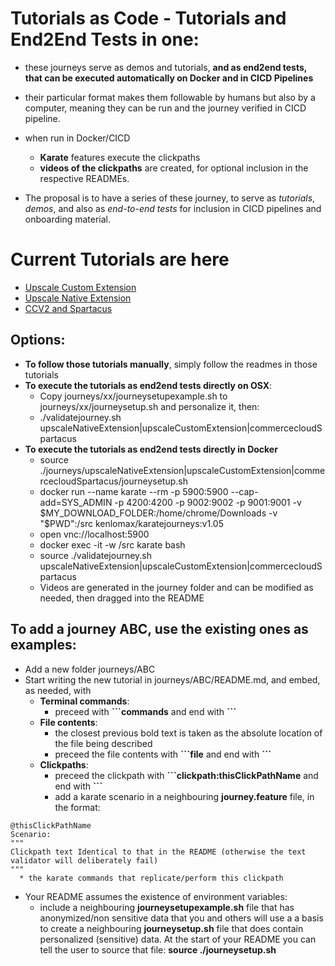 # Tutorials as Code - Tutorials and End2End Tests in one:

- these journeys serve as demos and tutorials, **and  as end2end tests, that can be executed automatically on Docker and in CICD Pipelines** 
- their particular format makes them followable by humans but also by a computer, meaning they can be run and the journey verified in CICD pipeline.
- when run in Docker/CICD
  - **Karate** features execute the clickpaths 
  - **videos of the clickpaths** are created, for optional inclusion in the respective READMEs.

- The proposal is to have a series of these journey, to  serve as *tutorials*, *demos*, and also as *end-to-end tests* for inclusion in CICD pipelines and onboarding material.

# Current Tutorials are here
  - [Upscale Custom Extension](journeys/upscaleCustomExtension)
  - [Upscale Native Extension](journeys/upscaleNativeExtension)
  - [CCV2 and Spartacus](journeys/commerceCloudSpartacus)

## Options:
  - **To follow those tutorials manually**, simply follow the readmes in those tutorials
  - **To execute the tutorials as end2end tests directly on OSX**:
    - Copy journeys/xx/journeysetupexample.sh to journeys/xx/journeysetup.sh and personalize it, then:
    - ./validatejourney.sh upscaleNativeExtension|upscaleCustomExtension|commercecloudSpartacus
  - **To execute the tutorials as end2end tests directly in Docker**
    - source ./journeys/upscaleNativeExtension|upscaleCustomExtension|commercecloudSpartacus/journeysetup.sh 
    - docker run --name karate --rm -p 5900:5900 --cap-add=SYS_ADMIN -p 4200:4200 -p 9002:9002 -p 9001:9001 -v $MY_DOWNLOAD_FOLDER:/home/chrome/Downloads -v "$PWD":/src kenlomax/karatejourneys:v1.05
    - open vnc://localhost:5900
    - docker exec -it -w /src karate bash
    - source ./validatejourney.sh upscaleNativeExtension|upscaleCustomExtension|commercecloudSpartacus
    - Videos are generated in the journey folder and can be modified as needed, then dragged into the README

## To add a journey ABC, use the existing ones as examples:
  - Add a new folder journeys/ABC
  - Start writing the new tutorial in journeys/ABC/README.md, and embed, as needed,  with
    - **Terminal commands**:
      -  preceed with **\```commands** and end with **\```** 
    - **File contents**:
      - the closest previous bold text is taken as the absolute location of the file being described
      - preceed the file contents with **\```file** and end with **\```**
    - **Clickpaths**:
      - preceed the clickpath with  **\```clickpath:thisClickPathName** and end with  **\```**
      - add a karate scenario in a neighbouring **journey.feature** file, in the format:
```     
@thisClickPathName
Scenario:
"""
Clickpath text Identical to that in the README (otherwise the text validator will deliberately fail)
"""
  * the karate commands that replicate/perform this clickpath
```
  - Your README assumes the existence of environment variables:
    - include a neighbouring **journeysetupexample.sh** file that has anonymized/non sensitive data that you and others will use a a basis to create a neighbouring **journeysetup.sh** file that does contain personalized (sensitive) data. At the start of your README you can tell the user to source that file: **source ./journeysetup.sh**



